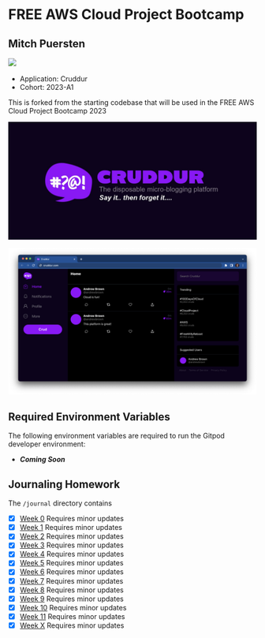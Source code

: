 # FREE AWS Cloud Project Bootcamp

## Mitch Puersten

![](https://codebuild.ca-central-1.amazonaws.com/badges?uuid=eyJlbmNyeXB0ZWREYXRhIjoidFRTQStZUjJ3SmM4NVFVZ0ZsUlNUQjhvZlVndkdZNDBUTGtzRzRwRWZIMDF0cHBicjJETU5KMENtSlV5SGQ2MFpwOXVOMDdoZDV3VU9EOVhrYjNtZGFRPSIsIml2UGFyYW1ldGVyU3BlYyI6IkxGSHFIUkNraTNTcS83Z0giLCJtYXRlcmlhbFNldFNlcmlhbCI6MX0%3D&branch=main)

- Application: Cruddur
- Cohort: 2023-A1

This is forked from the starting codebase that will be used in the FREE AWS Cloud Project Bootcamp 2023

![Cruddur Graphic](_docs/assets/cruddur-banner.jpg)

![Cruddur Screenshot](_docs/assets/cruddur-screenshot.png)

## Required Environment Variables

The following environment variables are required to run the Gitpod developer environment:
- **_Coming Soon_**

## Journaling Homework

The `/journal` directory contains

- [x] [Week 0](journal/week0.md)    Requires minor updates
- [x] [Week 1](journal/week1.md)    Requires minor updates
- [x] [Week 2](journal/week2.md)    Requires minor updates
- [x] [Week 3](journal/week3.md)    Requires minor updates
- [x] [Week 4](journal/week4.md)    Requires minor updates
- [x] [Week 5](journal/week5.md)    Requires minor updates
- [x] [Week 6](journal/week6.md)    Requires minor updates
- [x] [Week 7](journal/week7.md)    Requires minor updates
- [x] [Week 8](journal/week8.md)    Requires minor updates
- [x] [Week 9](journal/week9.md)    Requires minor updates
- [x] [Week 10](journal/week10.md)  Requires minor updates
- [x] [Week 11](journal/week11.md)  Requires minor updates
- [x] [Week X](journal/week12.md)   Requires minor updates
